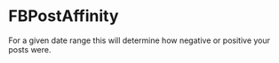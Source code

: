 # FBPostAffinity
For a given date range this will determine how negative or positive your posts were.
